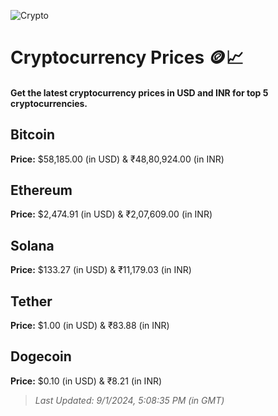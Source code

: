 
![Crypto](https://www.techguide.com.au/wp-content/uploads/2020/11/crypto3.jpeg)

# Cryptocurrency Prices 🪙📈

#### Get the latest cryptocurrency prices in USD and INR for top 5 cryptocurrencies.

## Bitcoin

**Price:** $58,185.00 (in USD) & ₹48,80,924.00 (in INR)

## Ethereum

**Price:** $2,474.91 (in USD) & ₹2,07,609.00 (in INR)

## Solana

**Price:** $133.27 (in USD) & ₹11,179.03 (in INR)

## Tether

**Price:** $1.00 (in USD) & ₹83.88 (in INR)

## Dogecoin

**Price:** $0.10 (in USD) & ₹8.21 (in INR)

> _Last Updated: 9/1/2024, 5:08:35 PM (in GMT)_
